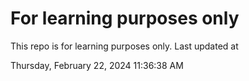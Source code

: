 # For learning purposes only
This repo is for learning purposes only.
Last updated at

Thursday, February 22, 2024 11:36:38 AM

